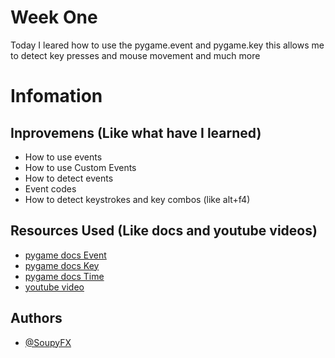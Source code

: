 # Week One
Today I leared how to use the pygame.event and pygame.key this allows me to detect key presses and mouse movement and much more

# Infomation
## Inprovemens (Like what have I learned)

- How to use events
- How to use Custom Events
- How to detect events
- Event codes
- How to detect keystrokes and key combos (like alt+f4)

## Resources Used (Like docs and youtube videos)

- [pygame docs Event](https://www.pygame.org/docs/ref/event.html)
- [pygame docs Key](https://www.pygame.org/docs/ref/key.html)
- [pygame docs Time](https://www.pygame.org/docs/ref/time.html)
- [youtube video](https://www.youtube.com/watch?v=eQDi3h61In4)

## Authors
- [@SoupyFX ](https://github.com/SoupyFX)

